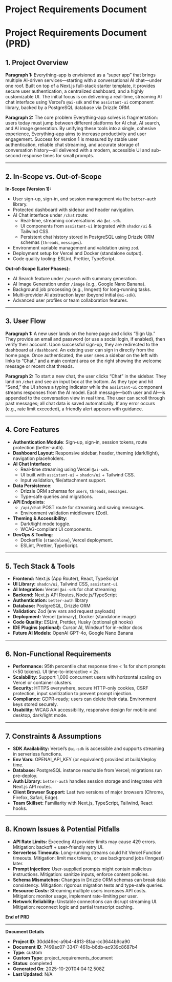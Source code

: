 # Project Requirements Document

# Project Requirements Document (PRD)

## 1. Project Overview

**Paragraph 1:**
Everything-app is envisioned as a “super app” that brings multiple AI-driven services—starting with a conversational AI chat—under one roof. Built on top of a Next.js full-stack starter template, it provides secure user authentication, a centralized dashboard, and a highly customizable UI. The initial focus is on delivering a real-time, streaming AI chat interface using Vercel’s `@ai-sdk` and the `assistant-ui` component library, backed by a PostgreSQL database via Drizzle ORM.

**Paragraph 2:**
The core problem Everything-app solves is fragmentation: users today must jump between different platforms for AI chat, AI search, and AI image generation. By unifying these tools into a single, cohesive experience, Everything-app aims to increase productivity and user engagement. Success for version 1 is measured by stable user authentication, reliable chat streaming, and accurate storage of conversation history—all delivered with a modern, accessible UI and sub-second response times for small prompts.

---

## 2. In-Scope vs. Out-of-Scope

**In-Scope (Version 1):**
- User sign-up, sign-in, and session management via the `better-auth` library.
- Protected dashboard with sidebar and header navigation.
- AI Chat interface under `/chat` route:
  - Real-time, streaming conversations via `@ai-sdk`.
  - UI components from `assistant-ui` integrated with `shadcn/ui` & Tailwind CSS.
  - Persistent chat history stored in PostgreSQL using Drizzle ORM schemas (`threads`, `messages`).
- Environment variable management and validation using `zod`.
- Deployment setup for Vercel and Docker (standalone output).
- Code quality tooling: ESLint, Prettier, TypeScript.

**Out-of-Scope (Later Phases):**
- AI Search feature under `/search` with summary generation.
- AI Image Generation under `/image` (e.g., Google Nano Banana).
- Background job processing (e.g., Inngest) for long-running tasks.
- Multi-provider AI abstraction layer (beyond initial `@ai-sdk`).
- Advanced user profiles or team collaboration features.

---

## 3. User Flow

**Paragraph 1:**
A new user lands on the home page and clicks “Sign Up.” They provide an email and password (or use a social login, if enabled), then verify their account. Upon successful sign-up, they are redirected to the dashboard at `/dashboard`. An existing user can sign in directly from the home page. Once authenticated, the user sees a sidebar on the left with links to “Chat,” and a main content area on the right showing the welcome message or recent chat threads.

**Paragraph 2:**
To start a new chat, the user clicks “Chat” in the sidebar. They land on `/chat` and see an input box at the bottom. As they type and hit “Send,” the UI shows a typing indicator while the `assistant-ui` component streams responses from the AI model. Each message—both user and AI—is appended to the conversation view in real time. The user can scroll through past messages; all chat data is saved automatically. If any error occurs (e.g., rate limit exceeded), a friendly alert appears with guidance.

---

## 4. Core Features

- **Authentication Module**: Sign-up, sign-in, session tokens, route protection (better-auth).
- **Dashboard Layout**: Responsive sidebar, header, theming (dark/light), navigation placeholders.
- **AI Chat Interface**:
  - Real-time streaming using Vercel `@ai-sdk`.
  - UI built with `assistant-ui` + `shadcn/ui` + Tailwind CSS.
  - Input validation, file/attachment support.
- **Data Persistence**:
  - Drizzle ORM schemas for `users`, `threads`, `messages`.
  - Type-safe queries and migrations.
- **API Endpoints**:
  - `/api/chat` POST route for streaming and saving messages.
  - Environment validation middleware (Zod).
- **Theming & Accessibility**:
  - Dark/light mode toggle.
  - WCAG-compliant UI components.
- **DevOps & Tooling**:
  - Dockerfile (`standalone`), Vercel deployment.
  - ESLint, Prettier, TypeScript.

---

## 5. Tech Stack & Tools

- **Frontend:** Next.js (App Router), React, TypeScript
- **UI Library:** `shadcn/ui`, Tailwind CSS, `assistant-ui`
- **AI Integration:** Vercel `@ai-sdk` for chat streaming
- **Backend:** Next.js API Routes, Node.js/TypeScript
- **Authentication:** `better-auth` library
- **Database:** PostgreSQL, Drizzle ORM
- **Validation:** Zod (env vars and request payloads)
- **Deployment:** Vercel (primary), Docker (standalone image)
- **Code Quality:** ESLint, Prettier, Husky (optional git hooks)
- **IDE Plugins (optional):** Cursor AI, Windsurf for in-editor docs
- **Future AI Models:** OpenAI GPT-4o, Google Nano Banana

---

## 6. Non-Functional Requirements

- **Performance:** 95th percentile chat response time < 1s for short prompts (<50 tokens). UI time-to-interactive < 2s.
- **Scalability:** Support 1,000 concurrent users with horizontal scaling on Vercel or container clusters.
- **Security:** HTTPS everywhere, secure HTTP-only cookies, CSRF protection, input sanitization to prevent prompt injection.
- **Compliance:** GDPR-ready; users can delete their data. Environment keys stored securely.
- **Usability:** WCAG AA accessibility, responsive design for mobile and desktop, dark/light mode.

---

## 7. Constraints & Assumptions

- **SDK Availability:** Vercel’s `@ai-sdk` is accessible and supports streaming in serverless functions.
- **Env Vars:** OPENAI_API_KEY (or equivalent) provided at build/deploy time.
- **Database:** PostgreSQL instance reachable from Vercel; migrations run pre-deploy.
- **Auth Library:** `better-auth` handles session storage and integrates with Next.js API routes.
- **Client Browser Support:** Last two versions of major browsers (Chrome, Firefox, Safari, Edge).
- **Team Skillset:** Familiarity with Next.js, TypeScript, Tailwind, React hooks.

---

## 8. Known Issues & Potential Pitfalls

- **API Rate Limits:** Exceeding AI provider limits may cause 429 errors. Mitigation: backoff + user-friendly retry UI.
- **Serverless Timeouts:** Long-running streams could hit Vercel Function timeouts. Mitigation: limit max tokens, or use background jobs (Inngest) later.
- **Prompt Injection:** User-supplied prompts might contain malicious instructions. Mitigation: sanitize inputs, enforce content policies.
- **Schema Mismatches:** Changes in Drizzle ORM schemas can break data consistency. Mitigation: rigorous migration tests and type-safe queries.
- **Resource Costs:** Streaming multiple users increases API costs. Mitigation: monitor usage, implement rate-limiting per user.
- **Network Reliability:** Unstable connections can disrupt streaming UI. Mitigation: reconnect logic and partial transcript caching.


**End of PRD**

---
**Document Details**
- **Project ID**: 30dd46ec-a9b4-4813-8faa-cc3644b9ca90
- **Document ID**: 7499ac07-3347-461b-b6db-ac939c8687b4
- **Type**: custom
- **Custom Type**: project_requirements_document
- **Status**: completed
- **Generated On**: 2025-10-20T04:04:12.508Z
- **Last Updated**: N/A

